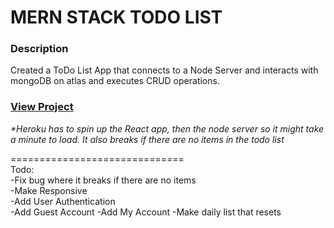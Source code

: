 # MERN STACK TODO LIST

### Description
Created a ToDo List App that connects to a Node Server and interacts with mongoDB on atlas and executes CRUD operations.

### <a href="https://ghughes-react-todo-list.herokuapp.com/" target="_blank">View Project</a>
_*Heroku has to spin up the React app, then the node server so it might take a minute to load. It also breaks if there are no items in the todo list_

==============================<br>
Todo:<br>
-Fix bug where it breaks if there are no items<br>
-Make Responsive<br>
-Add User Authentication<br>
-Add Guest Account
-Add My Account
-Make daily list that resets

